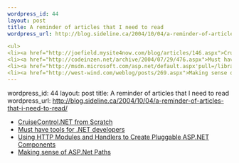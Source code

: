 ```yaml
--- 
wordpress_id: 44
layout: post
title: A reminder of articles that I need to read
wordpress_url: http://blog.sideline.ca/2004/10/04/a-reminder-of-articles-that-i-need-to-read/

<ul>
<li><a href="http://joefield.mysite4now.com/blog/articles/146.aspx">CruiseControl.NET from Scratch</a></li>
<li><a href="http://codeinzen.net/archive/2004/07/29/476.aspx">Must have tools for .NET developers</a></li>
<li><a href="http://msdn.microsoft.com/asp.net/default.aspx'pull=/library/en-us/dnaspp/html/elmah.asp">Using HTTP Modules and Handlers to Create Pluggable ASP.NET Components</a></li>
<li><a href="http://west-wind.com/weblog/posts/269.aspx">Making sense of ASP.Net Paths</a></li></ul>
--- 
```

wordpress_id: 44
layout: post
title: A reminder of articles that I need to read
wordpress_url: http://blog.sideline.ca/2004/10/04/a-reminder-of-articles-that-i-need-to-read/

<ul>
<li><a href="http://joefield.mysite4now.com/blog/articles/146.aspx">CruiseControl.NET from Scratch</a></li>
<li><a href="http://codeinzen.net/archive/2004/07/29/476.aspx">Must have tools for .NET developers</a></li>
<li><a href="http://msdn.microsoft.com/asp.net/default.aspx'pull=/library/en-us/dnaspp/html/elmah.asp">Using HTTP Modules and Handlers to Create Pluggable ASP.NET Components</a></li>
<li><a href="http://west-wind.com/weblog/posts/269.aspx">Making sense of ASP.Net Paths</a></li></ul>
